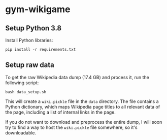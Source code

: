 # gym-wikigame

## Setup Python 3.8

Install Python libraries:


`pip install -r requirements.txt`

## Setup raw data

To get the raw Wikipedia data dump (17.4 GB) and process it, run the following script:

`bash data_setup.sh`

This will create a `wiki.pickle` file in the `data` directory. The file contains a Python dictionary, which maps Wikipedia page titles to all relevant data of the page, including a list of internal links in the page.

If you do not want to download and preprocess the entire dump, I will soon try to find a way to host the `wiki.pickle` file somewhere, so it's downloadable.